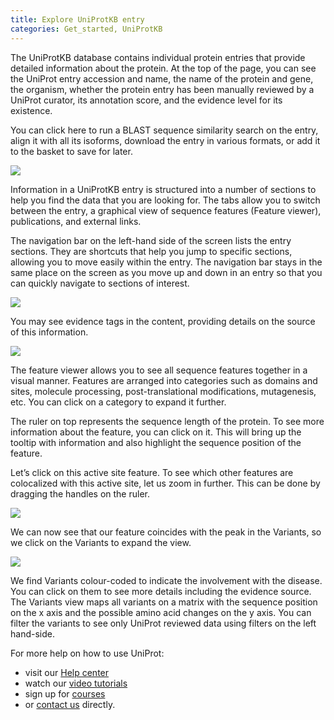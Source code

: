 ```yaml
---
title: Explore UniProtKB entry
categories: Get_started, UniProtKB
---
```

The UniProtKB database contains individual protein entries that provide detailed information about the protein. At the top of the page, you can see the UniProt entry accession and name, the name of the protein and gene, the organism, whether the protein entry has been manually reviewed by a UniProt curator, its annotation score, and the evidence level for its existence.

You can click here to run a BLAST sequence similarity search on the entry, align it with all its isoforms, download the entry in various formats, or add it to the basket to save for later.

![](https://github.com/ebi-uniprot/uniprot-manual/blob/main/images/Explore%20UniProtKB%20entry_1.png?raw=true)

Information in a UniProtKB entry is structured into a number of sections to help you find the data that you are looking for. The tabs allow you to switch between the entry, a graphical view of sequence features (Feature viewer), publications, and external links.

The navigation bar on the left-hand side of the screen lists the entry sections. They are shortcuts that help you jump to specific sections, allowing you to move easily within the entry. The navigation bar stays in the same place on the screen as you move up and down in an entry so that you can quickly navigate to sections of interest. 

![](https://github.com/ebi-uniprot/uniprot-manual/blob/main/images/Explore%20UniProtKB%20entry_2.png?raw=true)

You may see evidence tags in the content, providing details on the source of this information. 

![](https://github.com/ebi-uniprot/uniprot-manual/blob/main/images/Explore%20UniProtKB%20entry_3.png?raw=true)

The feature viewer allows you to see all sequence features together in a visual manner. Features are arranged into categories such as domains and sites, molecule processing, post-translational modifications, mutagenesis, etc. You can click on a category to expand it further. 

The ruler on top represents the sequence length of the protein. To see more information about the feature, you can click on it. This will bring up the tooltip with information and also highlight the sequence position of the feature.

Let’s click on this active site feature. To see which other features are colocalized with this active site, let us zoom in further. This can be done by dragging the handles on the ruler.

![](https://github.com/ebi-uniprot/uniprot-manual/blob/main/images/Explore%20UniProtKB%20entry_4.png?raw=true)

We can now see that our feature coincides with the peak in the Variants, so we click on the Variants to expand the view.

![](https://github.com/ebi-uniprot/uniprot-manual/blob/main/images/Explore%20UniProtKB%20entry_5a.png?raw=true)

We find Variants colour-coded to indicate the involvement with the disease. You can click on them to see more details including the evidence source. The Variants view maps all variants on a matrix with the sequence position on the x axis and the possible amino acid changes on the y axis. You can filter the variants to see only UniProt reviewed data using filters on the left hand-side. 

For more help on how to use UniProt:
* visit our [Help center](https://www.uniprot.org/help)
* watch our [video tutorials](https://www.youtube.com/c/uniprotvideos/videos)
* sign up for [courses](https://www.ebi.ac.uk/training/search-results?query=uniprot&domain=ebiweb_training&page=1&facets=)
* or [contact us](https://www.uniprot.org/contact) directly.